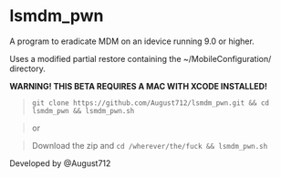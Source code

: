# lsmdm_pwn

A program to eradicate MDM on an idevice running 9.0 or higher.

Uses a modified partial restore containing the ~/MobileConfiguration/ directory.

**WARNING! THIS BETA REQUIRES A MAC WITH XCODE INSTALLED!**

> `git clone https://github.com/August712/lsmdm_pwn.git && cd lsmdm_pwn && lsmdm_pwn.sh`

> or

> Download the zip and `cd /wherever/the/fuck && lsmdm_pwn.sh`

Developed by @August712
